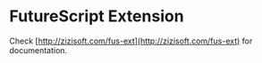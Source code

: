 # FutureScript Extension

Check [http://zizisoft.com/fus-ext](http://zizisoft.com/fus-ext) for documentation.
